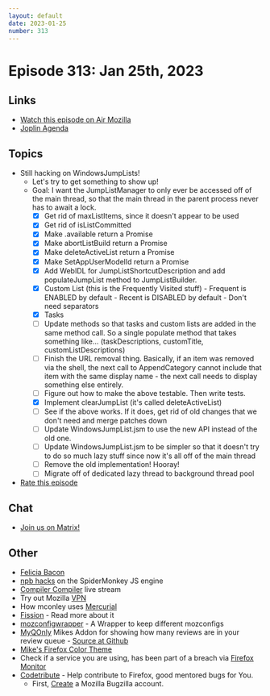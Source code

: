 ```yaml
---
layout: default
date: 2023-01-25
number: 313
---
```


# Episode 313: Jan 25th, 2023

## Links
* [Watch this episode on Air Mozilla](https://mzl.la/joy-of-coding-2023-01-25)
* [Joplin Agenda](https://mikeconley.ca/joc/agendas/Episode-0313.html)

## Topics
* Still hacking on WindowsJumpLists!
  - Let's try to get something to show up!
  - Goal: I want the JumpListManager to only ever be accessed off of the main thread, so that the main thread in the parent process never has to await a lock.
    - [x] Get rid of maxListItems, since it doesn't appear to be used
    - [x] Get rid of isListCommitted
    - [x] Make .available return a Promise
    - [x] Make abortListBuild return a Promise
    - [x] Make deleteActiveList return a Promise
    - [x] Make SetAppUserModelId return a Promise
    - [x] Add WebIDL for JumpListShortcutDescription and add populateJumpList method to JumpListBuilder.
    - [x] Custom List (this is the Frequently Visited stuff) - Frequent is ENABLED by default - Recent is DISABLED by default - Don't need separators
    - [x] Tasks
    - [ ] Update methods so that tasks and custom lists are added in the same method call. So a single populate method that takes something like... (taskDescriptions, customTitle, customListDescriptions)
    - [ ] Finish the URL removal thing. Basically, if an item was removed via the shell, the next call to AppendCategory cannot include that item with the same display name - the next call needs to display something else entirely.
    - [ ] Figure out how to make the above testable. Then write tests.
    - [x] Implement clearJumpList (it's called deleteActiveList)
    - [ ] See if the above works. If it does, get rid of old changes that we don't need and merge patches down
    - [ ] Update WindowsJumpList.jsm to use the new API instead of the old one.
    - [ ] Update WindowsJumpList.jsm to be simpler so that it doesn't try to do so much lazy stuff since now it's all off of the main thread
    - [ ] Remove the old implementation! Hooray!
    - [ ] Migrate off of dedicated lazy thread to background thread pool

* [Rate this episode](https://forms.gle/kUwBNR7s5m9fifMY9)

## Chat
* [Join us on Matrix!](https://matrix.to/#/!enWuAmKDOEEPYejXRk:mozilla.org?via=mozilla.org&via=raim.ist)

## Other
* [Felicia Bacon](https://www.youtube.com/channel/UCMtqVykGztIYmj7OpFf7oeQ/videos)
* [npb hacks](https://www.twitch.tv/BackToTheCode) on the SpiderMonkey JS engine
* [Compiler Compiler](https://www.twitch.tv/codehag) live stream
* Try out Mozilla [VPN](https://vpn.mozilla.org/)
* How mconley uses [Mercurial](https://mikeconley.github.io/documents/How_mconley_uses_Mercurial_for_Mozilla_code)
* [Fission](https://firefox-source-docs.mozilla.org/dom/dom/Fission.html) - Read more about it
* [mozconfigwrapper](https://github.com/ahal/mozconfigwrapper) - A Wrapper to keep different mozconfigs
* [MyQOnly](https://addons.mozilla.org/en-US/firefox/addon/myqonly/) Mikes Addon for showing how many reviews are in your review queue - [Source at Github](https://github.com/mikeconley/myqonly)
* [Mike's Firefox Color Theme](https://addons.mozilla.org/en-US/firefox/addon/electricbluegaloo/)
* Check if a service you are using, has been part of a breach via [Firefox Monitor](https://monitor.firefox.com/breaches)
* [Codetribute](https://codetribute.mozilla.org/) - Help contribute to Firefox, good mentored bugs for You.
  - First, [Create](https://bugzilla.mozilla.org/createaccount.cgi) a Mozilla Bugzilla account.

